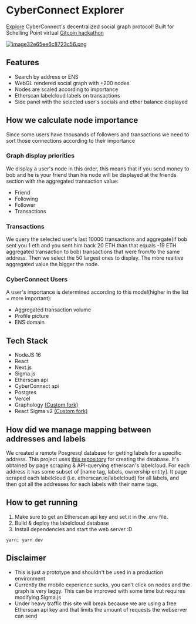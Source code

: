 # CyberConnect Explorer

[Explore](cyberconnect-explorer.vercel.app) CyberConnect's decentralized social graph protocol!
Built for Schelling Point virtual [Gitcoin hackathon](https://gitcoin.co/issue/cyberconnecthq/explorer-and-cyberconnected-dapps/1/100027517) 

[![image32e65ee6c8723c56.png](https://s10.gifyu.com/images/image32e65ee6c8723c56.png)](https://gifyu.com/image/Szqrn)

## Features

- Search by address or ENS
- WebGL rendered social graph with +200 nodes
- Nodes are scaled according to importance
- Etherscan labelcloud labels on transactions
- Side panel with the selected user's socials and ether balance displayed

## How we calculate node importance

Since some users have thousands of followers and transactions we need to sort those connections according to their importance

### Graph display priorities

We display a user's node in this order, this means that if you send money to bob and he is your friend than his node will be displayed at the friends section with the aggregated transaction value:
- Friend
- Following
- Follower
- Transactions

### Transactions

We query the selected user's last 10000 transactions and aggregate(if bob sent you 1 eth and you sent him back 20 ETH than that equals -19 ETH aggregated transaction to bob) transactions that were from/to the same address. Then we select the 50 largest ones to display. The more realtive aggregated value the bigger the node.

### CyberConnect Users

A user's importance is determined according to this model(higher in the list = more important):
- Aggregated transaction volume
- Profile picture
- ENS domain

## Tech Stack

- NodeJS 16
- React
- Next.js
- Sigma.js
- Etherscan api
- CyberConnect api
- Postgres
- Vercel
- Graphology [(Custom fork)](https://github.com/Slaying-Gitcoin/graphology)
- React Sigma v2 [(Custom fork)](https://github.com/Slaying-Gitcoin/react-sigma-v2)

## How did we manage mapping between addresses and labels
We created a remote Posgresql database for getting labels for a specific address. This project uses [this repository]() for creating the database. It's obtained by page scraping & API-querying etherscan's labelcloud. For each address it has some subset of [name tag, labels, ownership entity]. It page scraped each labelcloud (i.e. etherscan.io/labelcloud) for all labels, and then got all the addresses for each labels with their name tags.

## How to get running

1. Make sure to get an Etherscan api key and set it in the .env file.
2. Build & deploy the labelcloud database
3. Install dependencies and start the web server :D

```
yarn; yarn dev
```

## Disclaimer

- This is just a prototype and shouldn't be used in a production environment
- Currently the mobile experience sucks, you can't click on nodes and the graph is very laggy. This can be improved with some time but requires modifying Sigma.js
- Under heavy traffic this site will break because we are using a free Etherscan api key and that limits the amount of requests the webserver can send


